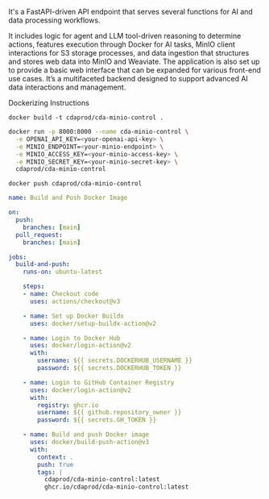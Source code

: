 It's a FastAPI-driven API endpoint that serves several functions for AI and data processing workflows. 

It includes logic for agent and LLM tool-driven reasoning to determine actions, features execution through Docker for AI tasks, MinIO client interactions for S3 storage processes, and data ingestion that structures and stores web data into MinIO and Weaviate. The application is also set up to provide a basic web interface that can be expanded for various front-end use cases. It’s a multifaceted backend designed to support advanced AI data interactions and management.

Dockerizing Instructions

`docker build -t cdaprod/cda-minio-control .`

```bash
docker run -p 8000:8000 --name cda-minio-control \
  -e OPENAI_API_KEY=<your-openai-api-key> \
  -e MINIO_ENDPOINT=<your-minio-endpoint> \
  -e MINIO_ACCESS_KEY=<your-minio-access-key> \
  -e MINIO_SECRET_KEY=<your-minio-secret-key> \
  cdaprod/cda-minio-control
```

`docker push cdaprod/cda-minio-control`

```yaml
name: Build and Push Docker Image

on:
  push:
    branches: [main]
  pull_request:
    branches: [main]

jobs:
  build-and-push:
    runs-on: ubuntu-latest

    steps:
    - name: Checkout code
      uses: actions/checkout@v3

    - name: Set up Docker Buildx
      uses: docker/setup-buildx-action@v2

    - name: Login to Docker Hub
      uses: docker/login-action@v2
      with:
        username: ${{ secrets.DOCKERHUB_USERNAME }}
        password: ${{ secrets.DOCKERHUB_TOKEN }}

    - name: Login to GitHub Container Registry
      uses: docker/login-action@v2
      with:
        registry: ghcr.io
        username: ${{ github.repository_owner }}
        password: ${{ secrets.GH_TOKEN }}

    - name: Build and push Docker image
      uses: docker/build-push-action@v3
      with:
        context: .
        push: true
        tags: |
          cdaprod/cda-minio-control:latest
          ghcr.io/cdaprod/cda-minio-control:latest
``` 